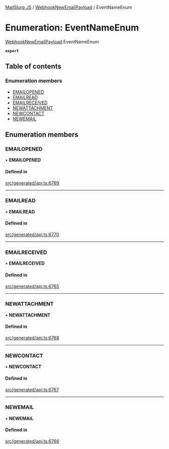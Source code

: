 [MailSlurp JS](../README.md) / [WebhookNewEmailPayload](../modules/WebhookNewEmailPayload.md) / EventNameEnum

# Enumeration: EventNameEnum

[WebhookNewEmailPayload](../modules/WebhookNewEmailPayload.md).EventNameEnum

**`export`**

## Table of contents

### Enumeration members

- [EMAILOPENED](WebhookNewEmailPayload.EventNameEnum.md#emailopened)
- [EMAILREAD](WebhookNewEmailPayload.EventNameEnum.md#emailread)
- [EMAILRECEIVED](WebhookNewEmailPayload.EventNameEnum.md#emailreceived)
- [NEWATTACHMENT](WebhookNewEmailPayload.EventNameEnum.md#newattachment)
- [NEWCONTACT](WebhookNewEmailPayload.EventNameEnum.md#newcontact)
- [NEWEMAIL](WebhookNewEmailPayload.EventNameEnum.md#newemail)

## Enumeration members

### EMAILOPENED

• **EMAILOPENED**

#### Defined in

[src/generated/api.ts:6769](https://github.com/mailslurp/mailslurp-client/blob/8c02983/src/generated/api.ts#L6769)

___

### EMAILREAD

• **EMAILREAD**

#### Defined in

[src/generated/api.ts:6770](https://github.com/mailslurp/mailslurp-client/blob/8c02983/src/generated/api.ts#L6770)

___

### EMAILRECEIVED

• **EMAILRECEIVED**

#### Defined in

[src/generated/api.ts:6765](https://github.com/mailslurp/mailslurp-client/blob/8c02983/src/generated/api.ts#L6765)

___

### NEWATTACHMENT

• **NEWATTACHMENT**

#### Defined in

[src/generated/api.ts:6768](https://github.com/mailslurp/mailslurp-client/blob/8c02983/src/generated/api.ts#L6768)

___

### NEWCONTACT

• **NEWCONTACT**

#### Defined in

[src/generated/api.ts:6767](https://github.com/mailslurp/mailslurp-client/blob/8c02983/src/generated/api.ts#L6767)

___

### NEWEMAIL

• **NEWEMAIL**

#### Defined in

[src/generated/api.ts:6766](https://github.com/mailslurp/mailslurp-client/blob/8c02983/src/generated/api.ts#L6766)
